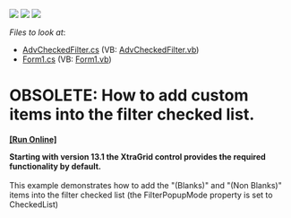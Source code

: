 <!-- default badges list -->
![](https://img.shields.io/endpoint?url=https://codecentral.devexpress.com/api/v1/VersionRange/134078981/13.1.4%2B)
[![](https://img.shields.io/badge/Open_in_DevExpress_Support_Center-FF7200?style=flat-square&logo=DevExpress&logoColor=white)](https://supportcenter.devexpress.com/ticket/details/E3129)
[![](https://img.shields.io/badge/📖_How_to_use_DevExpress_Examples-e9f6fc?style=flat-square)](https://docs.devexpress.com/GeneralInformation/403183)
<!-- default badges end -->
<!-- default file list -->
*Files to look at*:

* [AdvCheckedFilter.cs](./CS/BlanksObjectInFilter/AdvCheckedFilter.cs) (VB: [AdvCheckedFilter.vb](./VB/BlanksObjectInFilter/AdvCheckedFilter.vb))
* [Form1.cs](./CS/BlanksObjectInFilter/Form1.cs) (VB: [Form1.vb](./VB/BlanksObjectInFilter/Form1.vb))
<!-- default file list end -->
# OBSOLETE: How to add custom items into the filter checked list.
<!-- run online -->
**[[Run Online]](https://codecentral.devexpress.com/e3129)**
<!-- run online end -->


<p><strong>Starting with version 1</strong><strong>3</strong><strong>.1 the Xtra</strong><strong>Grid control provides the required functionality by default.</strong><strong><br />
</strong><br />
This example demonstrates how to add the "(Blanks)" and "(Non Blanks)" items into the filter checked list (the FilterPopupMode property is set to CheckedList)</p><p></p>

<br/>


